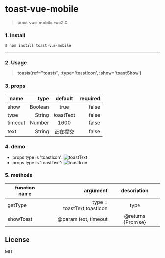 # toast-vue-mobile


> toast-vue-mobile
  vue2.0


### 1. Install
```sh
$ npm install toast-vue-mobile
```
----


### 2. Usage


> **toasts(ref="toasts", :type='toastIcon', :show='toastShow')**


### 3. props


| name        | type   |  default  | required |
| --------   | -----:  | :----:  | -----: |
| show     | Boolean |   true   | false
| type     | String |   toastText   | false
| timeout     | Number |   1600   | false
| text     | String |   正在提交   | false

### 4. demo
* props type is 'toastIcon':
![toastText](./img/icon.gif)
* props type is 'toastText':
![toastIcon](./img/icon.gif)

### 5. methods

|  function name        | argument   | description
| --------   | -----:  | :----:  |
| getType     | type = toastText,toastIcon |      type
| showToast     | @param text, timeout|      @returns {Promise}

License
----

MIT

